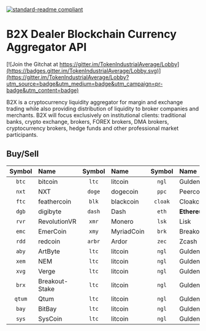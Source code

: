 [![standard-readme compliant](https://img.shields.io/badge/readme%20style-standard-brightgreen.svg?style=flat-square)](https://github.com/RichardLitt/standard-readme)

# B2X Dealer Blockchain Currency Aggregator API

[![Join the Gitchat at https://gitter.im/TokenIndustrialAverage/Lobby](https://badges.gitter.im/TokenIndustrialAverage/Lobby.svg)](https://gitter.im/TokenIndustrialAverage/Lobby?utm_source=badge&utm_medium=badge&utm_campaign=pr-badge&utm_content=badge)


B2X is a cryptocurrency liquidity aggregator for margin and exchange trading while also providing distribution of liquidity to broker companies and merchants. B2X will focus exclusively on institutional clients: traditional banks, crypto exchange, brokers, FOREX brokers, DMA brokers, cryptocurrency brokers, hedge funds and other professional market participants.


## Buy/Sell

| Symbol | Name | Symbol | Name | Symbol | Name | Symbol | Name |
|:-------:|:-----| :-----:| :----|:-----:| :----| :----:| :---| 
|`btc`  | bitcoin | `ltc` | litcoin | `ngl`| Gulden | `xrp`  | Ripple  |
| `nxt` | NXT   |  `doge` | dogecoin| `ppc`| Peercoin | `vtc`  | Vertcoin  | 
| `ftc`  | feathercoin | `blk` | blackcoin | `cloak`| Cloakcoin | `via`  | Viacoin  |
| `dgb`  | digibyte | `dash` | Dash | `eth`| **Ethereum** | `grs`  | Groestlcoin  |
| `rvr`  | RevolutionVR | `xmr` | Monero | `lsk`| Lisk | `waves`  | **Waves**  |
| `emc`  | EmerCoin | `xmy` | MyriadCoin | `brk`| Breakout | `etc`  | **EthereumClassic**  |
| `rdd`  | redcoin | `arbr` | Ardor | `zec`| Zcash | `nav`  | Navcoin  |
| `aby`  | ArtByte | `ltc` | litcoin | `ngl`| Gulden | `xrp`  | Ripple  |
| `xem`  | NEM  | `ltc` | litcoin | `ngl`| Gulden | `xrp`  | Ripple  |
| `xvg`  | Verge | `ltc` | litcoin | `ngl`| Gulden | `xrp`  | Ripple  |
| `brx`  | Breakout-Stake | `ltc` | litcoin | `ngl`| Gulden | `xrp`  | Ripple  |
| `qtum`  | Qtum  | `ltc` | litcoin | `ngl`| Gulden | `xrp`  | Ripple  |
| `bay`  | BitBay | `ltc` | litcoin | `ngl`| Gulden | `xrp`  | Ripple  |
| `sys`  | SysCoin | `ltc` | litcoin | `ngl`| Gulden | `xrp`  | Ripple  |

